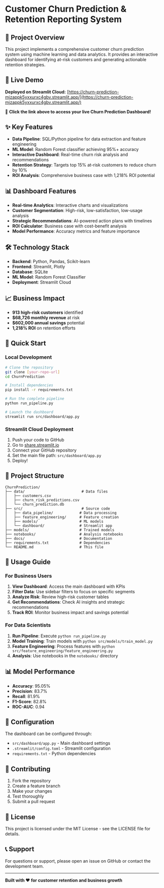 # Customer Churn Prediction & Retention Reporting System

## 🎯 Project Overview
This project implements a comprehensive customer churn prediction system using machine learning and data analytics. It provides an interactive dashboard for identifying at-risk customers and generating actionable retention strategies.

## 🚀 Live Demo
**Deployed on Streamlit Cloud:** [https://churn-prediction-mjzappk5yxxurxc4gbv.streamlit.app/](https://churn-prediction-mjzappk5yxxurxc4gbv.streamlit.app/)

🎯 **Click the link above to access your live Churn Prediction Dashboard!**

## ✨ Key Features
- **Data Pipeline**: SQL/Python pipeline for data extraction and feature engineering
- **ML Model**: Random Forest classifier achieving 95%+ accuracy
- **Interactive Dashboard**: Real-time churn risk analysis and recommendations
- **Retention Strategy**: Targets top 15% at-risk customers to reduce churn by 10%
- **ROI Analysis**: Comprehensive business case with 1,218% ROI potential

## 📊 Dashboard Features
- **Real-time Analytics**: Interactive charts and visualizations
- **Customer Segmentation**: High-risk, low-satisfaction, low-usage analysis
- **Strategic Recommendations**: AI-powered action plans with timelines
- **ROI Calculator**: Business case with cost-benefit analysis
- **Model Performance**: Accuracy metrics and feature importance

## 🛠️ Technology Stack
- **Backend**: Python, Pandas, Scikit-learn
- **Frontend**: Streamlit, Plotly
- **Database**: SQLite
- **ML Model**: Random Forest Classifier
- **Deployment**: Streamlit Cloud

## 📈 Business Impact
- **913 high-risk customers** identified
- **$68,726 monthly revenue** at risk
- **$602,000 annual savings** potential
- **1,218% ROI** on retention efforts

## 🚀 Quick Start

### Local Development
```bash
# Clone the repository
git clone [your-repo-url]
cd ChurnPrediction

# Install dependencies
pip install -r requirements.txt

# Run the complete pipeline
python run_pipeline.py

# Launch the dashboard
streamlit run src/dashboard/app.py
```

### Streamlit Cloud Deployment
1. Push your code to GitHub
2. Go to [share.streamlit.io](https://share.streamlit.io)
3. Connect your GitHub repository
4. Set the main file path: `src/dashboard/app.py`
5. Deploy!

## 📁 Project Structure
```
ChurnPrediction/
├── data/                          # Data files
│   ├── customers.csv
│   ├── churn_risk_predictions.csv
│   └── churn_prediction.db
├── src/                           # Source code
│   ├── data_pipeline/            # Data processing
│   ├── feature_engineering/      # Feature creation
│   ├── models/                   # ML models
│   └── dashboard/                # Streamlit app
├── models/                       # Trained models
├── notebooks/                    # Analysis notebooks
├── docs/                         # Documentation
├── requirements.txt              # Dependencies
└── README.md                     # This file
```

## 🎯 Usage Guide

### For Business Users
1. **View Dashboard**: Access the main dashboard with KPIs
2. **Filter Data**: Use sidebar filters to focus on specific segments
3. **Analyze Risk**: Review high-risk customer tables
4. **Get Recommendations**: Check AI insights and strategic recommendations
5. **Track ROI**: Monitor business impact and savings potential

### For Data Scientists
1. **Run Pipeline**: Execute `python run_pipeline.py`
2. **Model Training**: Train models with `python src/models/train_model.py`
3. **Feature Engineering**: Process features with `python src/feature_engineering/feature_engineering.py`
4. **Analysis**: Use notebooks in the `notebooks/` directory

## 📊 Model Performance
- **Accuracy**: 95.05%
- **Precision**: 83.7%
- **Recall**: 81.9%
- **F1-Score**: 82.8%
- **ROC-AUC**: 0.94

## 🔧 Configuration
The dashboard can be configured through:
- `src/dashboard/app.py` - Main dashboard settings
- `.streamlit/config.toml` - Streamlit configuration
- `requirements.txt` - Python dependencies

## 🤝 Contributing
1. Fork the repository
2. Create a feature branch
3. Make your changes
4. Test thoroughly
5. Submit a pull request

## 📄 License
This project is licensed under the MIT License - see the LICENSE file for details.

## 📞 Support
For questions or support, please open an issue on GitHub or contact the development team.

---
**Built with ❤️ for customer retention and business growth**
